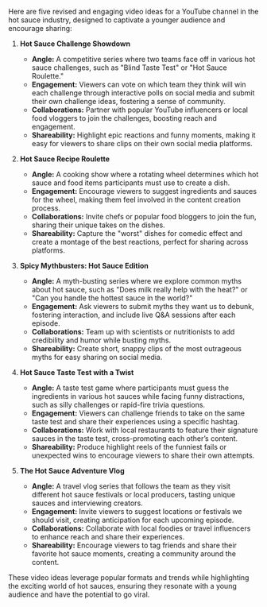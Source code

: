 Here are five revised and engaging video ideas for a YouTube channel in the hot sauce industry, designed to captivate a younger audience and encourage sharing:

1. **Hot Sauce Challenge Showdown**  
   - **Angle:** A competitive series where two teams face off in various hot sauce challenges, such as "Blind Taste Test" or "Hot Sauce Roulette."  
   - **Engagement:** Viewers can vote on which team they think will win each challenge through interactive polls on social media and submit their own challenge ideas, fostering a sense of community.  
   - **Collaborations:** Partner with popular YouTube influencers or local food vloggers to join the challenges, boosting reach and engagement.  
   - **Shareability:** Highlight epic reactions and funny moments, making it easy for viewers to share clips on their own social media platforms.

2. **Hot Sauce Recipe Roulette**  
   - **Angle:** A cooking show where a rotating wheel determines which hot sauce and food items participants must use to create a dish.  
   - **Engagement:** Encourage viewers to suggest ingredients and sauces for the wheel, making them feel involved in the content creation process.  
   - **Collaborations:** Invite chefs or popular food bloggers to join the fun, sharing their unique takes on the dishes.  
   - **Shareability:** Capture the "worst" dishes for comedic effect and create a montage of the best reactions, perfect for sharing across platforms.

3. **Spicy Mythbusters: Hot Sauce Edition**  
   - **Angle:** A myth-busting series where we explore common myths about hot sauce, such as "Does milk really help with the heat?" or "Can you handle the hottest sauce in the world?"  
   - **Engagement:** Ask viewers to submit myths they want us to debunk, fostering interaction, and include live Q&A sessions after each episode.  
   - **Collaborations:** Team up with scientists or nutritionists to add credibility and humor while busting myths.  
   - **Shareability:** Create short, snappy clips of the most outrageous myths for easy sharing on social media.

4. **Hot Sauce Taste Test with a Twist**  
   - **Angle:** A taste test game where participants must guess the ingredients in various hot sauces while facing funny distractions, such as silly challenges or rapid-fire trivia questions.  
   - **Engagement:** Viewers can challenge friends to take on the same taste test and share their experiences using a specific hashtag.  
   - **Collaborations:** Work with local restaurants to feature their signature sauces in the taste test, cross-promoting each other’s content.  
   - **Shareability:** Produce highlight reels of the funniest fails or unexpected wins to encourage viewers to share their own attempts.

5. **The Hot Sauce Adventure Vlog**  
   - **Angle:** A travel vlog series that follows the team as they visit different hot sauce festivals or local producers, tasting unique sauces and interviewing creators.  
   - **Engagement:** Invite viewers to suggest locations or festivals we should visit, creating anticipation for each upcoming episode.  
   - **Collaborations:** Collaborate with local foodies or travel influencers to enhance reach and share their experiences.  
   - **Shareability:** Encourage viewers to tag friends and share their favorite hot sauce moments, creating a community around the content.

These video ideas leverage popular formats and trends while highlighting the exciting world of hot sauces, ensuring they resonate with a young audience and have the potential to go viral.